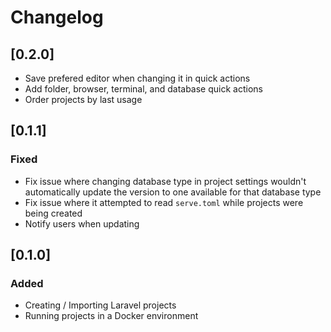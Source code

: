 # Changelog

## [0.2.0]

-   Save prefered editor when changing it in quick actions
-   Add folder, browser, terminal, and database quick actions
-   Order projects by last usage

## [0.1.1]

### Fixed

-   Fix issue where changing database type in project settings wouldn't automatically update the version to one available for that database type
-   Fix issue where it attempted to read `serve.toml` while projects were being created
-   Notify users when updating

## [0.1.0]

### Added

-   Creating / Importing Laravel projects
-   Running projects in a Docker environment
